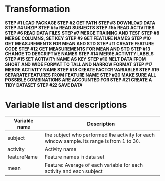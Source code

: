 # Transformation
**STEP #1 LOAD PACKAGE** 
**STEP #2 GET PATH**
**STEP #3 DOWNLOAD DATA**
**STEP #4 UNZIP**
**STEP #5a READ SUBJECTS**
**STEP #5b READ ACTIVITIES**
**STEP #6 READ DATA FILES**
**STEP #7 MERGE TRAINING AND TEST**
**STEP #8 MERGE COLUMNS, SET KEY**
**STEP #9 GET FEATURE NAMES**
**STEP #10 GET MEASUREMENTS FOR MEAN AND STD**
**STEP #11 CREATE FEATURE CODE**
**STEP #12 GET MEASUREMENTS FOR MEAN AND STD**
**STEP #13 CHANGE TO DESCRIPTIVE NAMES**
**STEP #14 MERGE ACTIVITY LABELS**
**STEP #15 SET ACTIVITY NAME AS KEY**
**STEP #16 MELT DATA FROM SHORT AND WIDE FORMAT TO TALL AND NARROW FORMAT**
**STEP #17 MERGE ACTIVITY NAME**
**STEP #18 CREATE FACTOR VARIABLES**
**STEP #19 SEPARATE FEATURES FROM FEATURE NAME**
**STEP #20 MAKE SURE ALL POSSIBLE COMBINATIONS ARE ACCOUNTED FOR**
**STEP #21 CREATE A TIDY DATASET**
**STEP #22 SAVE DATA**

# Variable list and descriptions

Variable name |	Description
-------- | ---
subject	 |the subject who performed the activity for each window sample. Its range is from 1 to 30.
activity	|Activity name
featureName	|Feature names in data set
mean	|Feature: Average of each variable for each activity and each subject